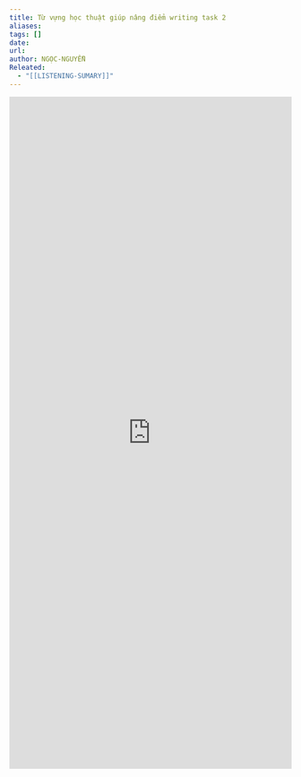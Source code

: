 ```yaml
---
title: Từ vựng học thuật giúp nâng điểm writing task 2
aliases:
tags: []
date: 
url: 
author: NGỌC-NGUYỄN
Releated:
  - "[[LISTENING-SUMARY]]"
---
```



<iFrame src="https://drive.google.com/file/d/1Mlrs-LBbCzDpkbSRKaCWGrAdmY2b7OF9/preview" width="100%" height="1200px" name="the-iFrame" frameborder="0"></iFrame><br>